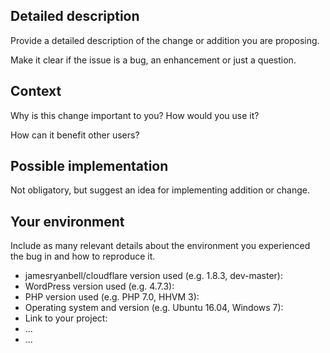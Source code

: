 <!-- Provide a general summary of the issue in the Title above -->

## Detailed description

Provide a detailed description of the change or addition you are proposing.

Make it clear if the issue is a bug, an enhancement or just a question.

## Context

Why is this change important to you? How would you use it?

How can it benefit other users?

## Possible implementation

Not obligatory, but suggest an idea for implementing addition or change.

## Your environment

Include as many relevant details about the environment you experienced the bug in and how to reproduce it.

* jamesryanbell/cloudflare version used (e.g. 1.8.3, dev-master):
* WordPress version used (e.g. 4.7.3):
* PHP version used (e.g. PHP 7.0, HHVM 3):
* Operating system and version (e.g. Ubuntu 16.04, Windows 7):
* Link to your project:
* ...
* ...
